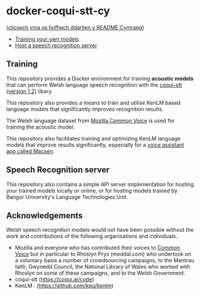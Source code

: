 # docker-coqui-stt-cy

[(cliciwch yma os hoffwch ddarllen y README Cymraeg)](README.md)

 - [Training your own models](#training)
 - [Host a speech recognition server](#speech-recognition-server)


## Training

This repository provides a Docker environment for training **acoustic models** that 
can perform Welsh language speech recognition with the [coqui-stt (version 1.2)](https://github.com/coqui-ai/STT/releases/tag/v1.2.0) libary

This repository also provides a means to train and utilise KenLM based language models that significantly improves recognition results. 

The Welsh language dataset from [Mozilla Common Voice](https://commonvoice.mozilla.org/cy/datasets) is used for training the acoustic model.

This repository also facilitates training and optimizing KenLM language models 
that improve results significantly, especially for a [voice assistant app called
Macsen](http://techiaith.cymru/macsen).

## Speech Recognition server

This repository also contains a simple API server implementation for hosting your trained models locally or online, or for hosting models trained by Bangor University's Language Technologies Unit. 

## Acknowledgements

Welsh speech recognition models would not have been possible without the work and contributions of the following organisations and individuals..

 - Mozilla and everyone who has contributed their voices to [Common Voice](https://commonvoice.mozilla.org/) but in particular to Rhoslyn Prys (meddal.com) who undertook on a voluntary basis a number of crowdsourcing campaigns, to the Mentrau Iaith, Gwynedd Council, the National Library of Wales who worked with Rhoslyn on some of these campaigns, and to the Welsh Government.
 - coqui-stt (https://coqui.ai/code)
 - KenLM : (https://github.com/kpu/kenlm)
 